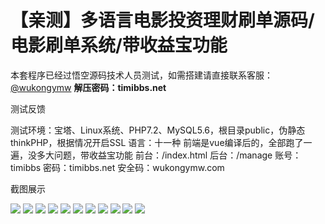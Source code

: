 # 【亲测】多语言电影投资理财刷单源码/电影刷单系统/带收益宝功能

本套程序已经过悟空源码技术人员测试，如需搭建请直接联系客服：[@wukongymw](http://t.me/wukongymw)
**解压密码：timibbs.net**

测试反馈

测试环境：宝塔、Linux系统、PHP7.2、MySQL5.6，根目录public，伪静态thinkPHP，根据情况开启SSL
语言：十一种
前端是vue编译后的，全部跑了一遍，没多大问题，带收益宝功能
前台：/index.html
后台：/manage
账号：timibbs
密码：timibbs.net
安全码：wukongymw.com

截图展示

[![](https://wukongymw.com/wp-content/uploads/2023/11/1699463901-6e401dbdf58047f.png)](https://wukongymw.com/wp-content/uploads/2023/11/1699463901-6e401dbdf58047f.png)
[![](https://wukongymw.com/wp-content/uploads/2023/11/1699463898-a9a7a08d3727ecc.png)](https://wukongymw.com/wp-content/uploads/2023/11/1699463898-a9a7a08d3727ecc.png)
[![](https://wukongymw.com/wp-content/uploads/2023/11/1699463896-b670f272f477900.png)](https://wukongymw.com/wp-content/uploads/2023/11/1699463896-b670f272f477900.png)
[![](https://wukongymw.com/wp-content/uploads/2023/11/1699463891-60322e02c7f9909.png)](https://wukongymw.com/wp-content/uploads/2023/11/1699463891-60322e02c7f9909.png)
[![](https://wukongymw.com/wp-content/uploads/2023/11/1699463889-23592828ed02b32.png)](https://wukongymw.com/wp-content/uploads/2023/11/1699463889-23592828ed02b32.png)
[![](https://wukongymw.com/wp-content/uploads/2023/11/1699463886-2a786c86b6b9d31.png)](https://wukongymw.com/wp-content/uploads/2023/11/1699463886-2a786c86b6b9d31.png)
[![](https://wukongymw.com/wp-content/uploads/2023/11/1699463881-8a59b3d708c59d2.png)](https://wukongymw.com/wp-content/uploads/2023/11/1699463881-8a59b3d708c59d2.png)
[![](https://wukongymw.com/wp-content/uploads/2023/11/1699463878-bb877944838804b.png)](https://wukongymw.com/wp-content/uploads/2023/11/1699463878-bb877944838804b.png)
[![](https://wukongymw.com/wp-content/uploads/2023/11/1699463876-5ce159067cbfafb.png)](https://wukongymw.com/wp-content/uploads/2023/11/1699463876-5ce159067cbfafb.png)
[![](https://wukongymw.com/wp-content/uploads/2023/11/1699463875-d910666eee59a8d.png)](https://wukongymw.com/wp-content/uploads/2023/11/1699463875-d910666eee59a8d.png)
[![](https://wukongymw.com/wp-content/uploads/2023/11/1699463867-751309ebbf1aa6a.png)](https://wukongymw.com/wp-content/uploads/2023/11/1699463867-751309ebbf1aa6a.png)